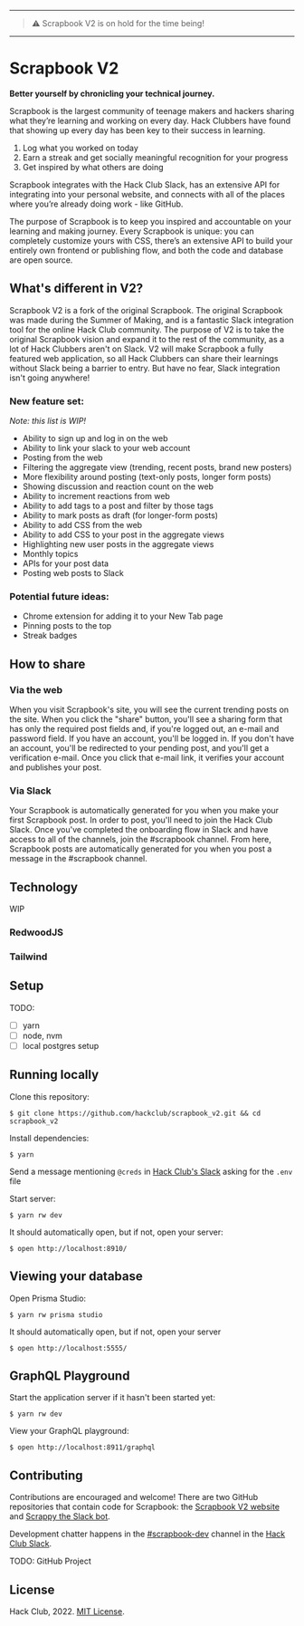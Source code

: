 -------------

> ⚠️ Scrapbook V2 is on hold for the time being!

-------------

# Scrapbook V2

**Better yourself by chronicling your technical journey.**

Scrapbook is the largest community of teenage makers and hackers sharing what they’re learning and working on every day. Hack Clubbers have found that showing up every day has been key to their success in learning.

1. Log what you worked on today
2. Earn a streak and get socially meaningful recognition for your progress
3. Get inspired by what others are doing

Scrapbook integrates with the Hack Club Slack, has an extensive API for integrating into your personal website, and connects with all of the places where you’re already doing work - like GitHub.

The purpose of Scrapbook is to keep you inspired and accountable on your learning and making journey. Every Scrapbook is unique: you can completely customize yours with CSS, there’s an extensive API to build your entirely own frontend or publishing flow, and both the code and database are open source.

## What's different in V2?

Scrapbook V2 is a fork of the original Scrapbook. The original Scrapbook was made during the Summer of Making, and is a fantastic Slack integration tool for the online Hack Club community. The purpose of V2 is to take the original Scrapbook vision and expand it to the rest of the community, as a lot of Hack Clubbers aren't on Slack. V2 will make Scrapbook a fully featured web application, so all Hack Clubbers can share their learnings without Slack being a barrier to entry. But have no fear, Slack integration isn't going anywhere!

### New feature set:
_Note: this list is WIP!_
- Ability to sign up and log in on the web
- Ability to link your slack to your web account
- Posting from the web
- Filtering the aggregate view (trending, recent posts, brand new posters)
- More flexibility around posting (text-only posts, longer form posts)
- Showing discussion and reaction count on the web
- Ability to increment reactions from web
- Ability to add tags to a post and filter by those tags
- Ability to mark posts as draft (for longer-form posts)
- Ability to add CSS from the web
- Ability to add CSS to your post in the aggregate views
- Highlighting new user posts in the aggregate views
- Monthly topics
- APIs for your post data
- Posting web posts to Slack

### Potential future ideas:
- Chrome extension for adding it to your New Tab page
- Pinning posts to the top
- Streak badges

## How to share

### Via the web
When you visit Scrapbook's site, you will see the current trending posts on the site. When you click the "share" button, you'll see a sharing form that has only the required post fields and, if you're logged out, an e-mail and password field. If you have an account, you'll be logged in. If you don't have an account, you'll be redirected to your pending post, and you'll get a verification e-mail. Once you click that e-mail link, it verifies your account and publishes your post.

### Via Slack
Your Scrapbook is automatically generated for you when you make your first Scrapbook post. In order to post, you'll need to join the Hack Club Slack. Once you've completed the onboarding flow in Slack and have access to all of the channels, join the #scrapbook channel. From here, Scrapbook posts are automatically generated for you when you post a message in the #scrapbook channel.

## Technology

WIP

### RedwoodJS

### Tailwind

## Setup

TODO:
- [ ] yarn
- [ ] node, nvm
- [ ] local postgres setup

## Running locally

Clone this repository:

    $ git clone https://github.com/hackclub/scrapbook_v2.git && cd scrapbook_v2

Install dependencies:

    $ yarn

Send a message mentioning `@creds` in [Hack Club's Slack](https://hackclub.com/slack/) asking for the `.env` file

Start server:

    $ yarn rw dev

It should automatically open, but if not, open your server:

    $ open http://localhost:8910/

## Viewing your database

Open Prisma Studio:

    $ yarn rw prisma studio

It should automatically open, but if not, open your server

    $ open http://localhost:5555/

## GraphQL Playground

Start the application server if it hasn't been started yet:

    $ yarn rw dev

View your GraphQL playground:

    $ open http://localhost:8911/graphql

## Contributing

Contributions are encouraged and welcome! There are two GitHub repositories that contain code for Scrapbook: the [Scrapbook V2 website](https://github.com/hackclub/scrapbook_v2#contributing) and [Scrappy the Slack bot](https://github.com/hackclub/scrappy#contributing).

Development chatter happens in the [#scrapbook-dev](https://app.slack.com/client/T0266FRGM/C035D6S6TFW) channel in the [Hack Club Slack](https://hackclub.com/slack/).

TODO: GitHub Project

## License

Hack Club, 2022. [MIT License](LICENSE.txt).
